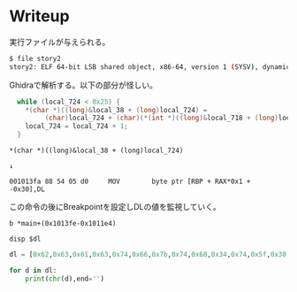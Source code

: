 # Writeup

実行ファイルが与えられる。

```bash
$ file story2
story2: ELF 64-bit LSB shared object, x86-64, version 1 (SYSV), dynamically linked, interpreter /lib64/ld-linux-x86-64.so.2, BuildID[sha1]=1e3cbcc533556d3e4ce1edb0848a21cef1b10365, for GNU/Linux 3.2.0, not stripped
```

Ghidraで解析する。以下の部分が怪しい。

```c
  while (local_724 < 0x25) {
    *(char *)((long)&local_38 + (long)local_724) =
         (char)local_724 + (char)(*(int *)((long)&local_718 + (long)local_724 * 4) >> 1);
    local_724 = local_724 + 1;
  }
```

```
*(char *)((long)&local_38 + (long)local_724)

↓

001013fa 88 54 05 d0     MOV        byte ptr [RBP + RAX*0x1 + -0x30],DL
```

この命令の後にBreakpointを設定しDLの値を監視していく。

```gdb
b *main+(0x1013fe-0x1011e4)

disp $dl
```

```py
dl = [0x62,0x63,0x61,0x63,0x74,0x66,0x7b,0x74,0x68,0x34,0x74,0x5f,0x30,0x74,0x68,0x33,0x72,0x5f,0x64,0x72,0x34,0x67,0x30,0x6e,0x5f,0x37,0x36,0x66,0x77,0x38,0x6b,0x63,0x31,0x6c,0x61,0x76,0x7d]

for d in dl:
    print(chr(d),end='')
```

<!-- bcactf{th4t_0th3r_dr4g0n_76fw8kc1lav} -->
